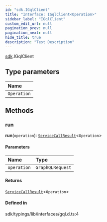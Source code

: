 ```yaml
---
id: "sdk.IGqlClient"
title: "Interface: IGqlClient<Operation>"
sidebar_label: "IGqlClient"
custom_edit_url: null
pagination_prev: null
pagination_next: null
hide_title: true
description: "Test Description"
---
```


[sdk](../namespaces/sdk.md).IGqlClient

## Type parameters

| Name        |
| :---------- |
| `Operation` |

## Methods

### run

**run**(`operation`): [`ServiceCallResult`](../namespaces/sdk.md#servicecallresult)<`Operation`\>

#### Parameters

| Name        | Type             |
| :---------- | :--------------- |
| `operation` | `GraphQLRequest` |

#### Returns

[`ServiceCallResult`](../namespaces/sdk.md#servicecallresult)<`Operation`\>

#### Defined in

sdk/typings/lib/interfaces/gql.d.ts:4
